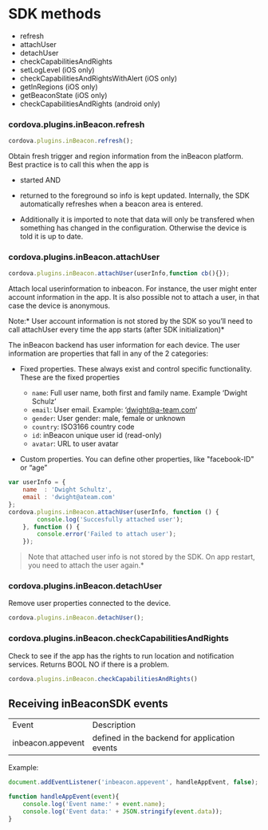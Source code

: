 
# SDK methods

* refresh
* attachUser
* detachUser
* checkCapabilitiesAndRights
* setLogLevel (iOS only)
* checkCapabilitiesAndRightsWithAlert (iOS only)
* getInRegions (iOS only)
* getBeaconState (iOS only)
* checkCapabilitiesAndRights (android only)

### cordova.plugins.inBeacon.refresh

```javascript
cordova.plugins.inBeacon.refresh();
```

Obtain fresh trigger and region information from the inBeacon platform. Best practice is to call this when the app is 

* started AND

* returned to the foreground so info is kept updated.  Internally, the SDK automatically refreshes when a beacon area is entered. 

* Additionally it is imported to note that data will only be transfered when something has changed in the configuration. Otherwise the device is told it is up to date.

	

### cordova.plugins.inBeacon.attachUser

```javascript
cordova.plugins.inBeacon.attachUser(userInfo,function cb(){});
```

Attach local userinformation to inbeacon. For instance, the user might enter account information in the app. It is also possible not to attach a user, in that case the device is anonymous. 

Note:*  User account information is not stored by the SDK so you’ll need to call attachUser every time the app starts (after SDK initialization)*

The inBeacon backend has user information for each device. The user information are properties that fall in any of the 2 categories:

* Fixed properties. These always exist and control specific functionality. These are the fixed properties
  - `name`: Full user name, both first and family name. Example ‘Dwight Schulz’
  - `email`: User email. Example: ‘dwight@a-team.com’
  - `gender`: User gender: male, female or unknown
  - `country`: ISO3166 country code
  - `id`: inBeacon unique user id (read-only)
  - `avatar`: URL to user avatar

* Custom properties. You can define other properties, like "facebook-ID" or “age”


```javascript
var userInfo = {    name  : 'Dwight Schultz',    email : 'dwight@ateam.com'};cordova.plugins.inBeacon.attachUser(userInfo, function () {        console.log('Succesfully attached user');    }, function () {        console.error('Failed to attach user');    });
```

>Note that attached user info is not stored by the SDK. On app restart, you need to attach the user again.*

	

### cordova.plugins.inBeacon.detachUser

Remove user properties connected to the device.

```javascript
cordova.plugins.inBeacon.detachUser();
```

### cordova.plugins.inBeacon.checkCapabilitiesAndRights

Check to see if the app has the rights to run location and notification services. Returns BOOL NO if there is a problem.

```javascript
cordova.plugins.inBeacon.checkCapabilitiesAndRights()
```


## Receiving inBeaconSDK events 

<table>
  <tr>
    <td>Event</td>
    <td>Description</td>
  </tr>
  <tr>
    <td>inbeacon.appevent</td>
    <td>defined in the backend for application events</td>
  </tr>
</table>


Example:

```javascript
document.addEventListener('inbeacon.appevent', handleAppEvent, false);function handleAppEvent(event){    console.log('Event name:' + event.name);    console.log('Event data:' + JSON.stringify(event.data));}
```

